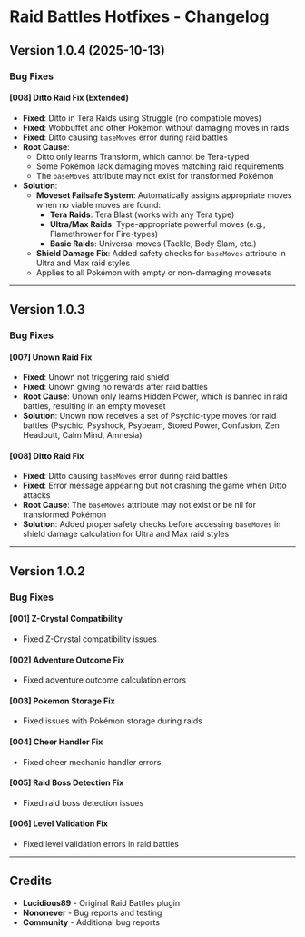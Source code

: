 # Raid Battles Hotfixes - Changelog

## Version 1.0.4 (2025-10-13)

### Bug Fixes

#### [008] Ditto Raid Fix (Extended)
- **Fixed**: Ditto in Tera Raids using Struggle (no compatible moves)
- **Fixed**: Wobbuffet and other Pokémon without damaging moves in raids
- **Fixed**: Ditto causing `baseMoves` error during raid battles
- **Root Cause**: 
  - Ditto only learns Transform, which cannot be Tera-typed
  - Some Pokémon lack damaging moves matching raid requirements
  - The `baseMoves` attribute may not exist for transformed Pokémon
- **Solution**: 
  - **Moveset Failsafe System**: Automatically assigns appropriate moves when no viable moves are found:
    - **Tera Raids**: Tera Blast (works with any Tera type)
    - **Ultra/Max Raids**: Type-appropriate powerful moves (e.g., Flamethrower for Fire-types)
    - **Basic Raids**: Universal moves (Tackle, Body Slam, etc.)
  - **Shield Damage Fix**: Added safety checks for `baseMoves` attribute in Ultra and Max raid styles
  - Applies to all Pokémon with empty or non-damaging movesets

---

## Version 1.0.3

### Bug Fixes

#### [007] Unown Raid Fix
- **Fixed**: Unown not triggering raid shield
- **Fixed**: Unown giving no rewards after raid battles
- **Root Cause**: Unown only learns Hidden Power, which is banned in raid battles, resulting in an empty moveset
- **Solution**: Unown now receives a set of Psychic-type moves for raid battles (Psychic, Psyshock, Psybeam, Stored Power, Confusion, Zen Headbutt, Calm Mind, Amnesia)

#### [008] Ditto Raid Fix
- **Fixed**: Ditto causing `baseMoves` error during raid battles
- **Fixed**: Error message appearing but not crashing the game when Ditto attacks
- **Root Cause**: The `baseMoves` attribute may not exist or be nil for transformed Pokémon
- **Solution**: Added proper safety checks before accessing `baseMoves` in shield damage calculation for Ultra and Max raid styles

---

## Version 1.0.2

### Bug Fixes

#### [001] Z-Crystal Compatibility
- Fixed Z-Crystal compatibility issues

#### [002] Adventure Outcome Fix
- Fixed adventure outcome calculation errors

#### [003] Pokemon Storage Fix
- Fixed issues with Pokémon storage during raids

#### [004] Cheer Handler Fix
- Fixed cheer mechanic handler errors

#### [005] Raid Boss Detection Fix
- Fixed raid boss detection issues

#### [006] Level Validation Fix
- Fixed level validation errors in raid battles

---

## Credits
- **Lucidious89** - Original Raid Battles plugin
- **Nononever** - Bug reports and testing
- **Community** - Additional bug reports
